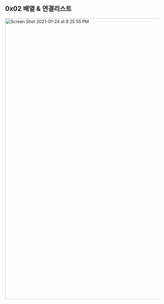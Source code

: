 ## 0x02 배열 & 연결리스트

<img width="921" alt="Screen Shot 2021-01-24 at 8 25 55 PM" src="https://user-images.githubusercontent.com/21096675/105628798-6f3d9b80-5e82-11eb-8019-3400a2043204.png">
